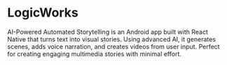 # LogicWorks
AI-Powered Automated Storytelling is an Android app built with React Native that turns text into visual stories. Using advanced AI, it generates scenes, adds voice narration, and creates videos from user input. Perfect for creating engaging multimedia stories with minimal effort.
